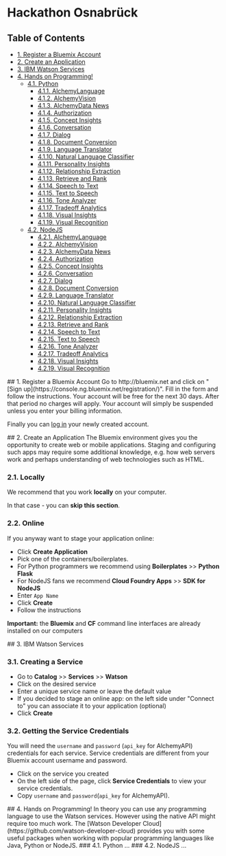 # Hackathon Osnabrück

## Table of Contents
  * [1. Register a Bluemix Account](#bluemixlogin)
  * [2. Create an Application](#createapp)
  * [3. IBM Watson Services](#services)
  * [4. Hands on Programming!](#programming)
    * [4.1. Python](#python)
      * [4.1.1. AlchemyLanguage](#alchemylanguage)
      * [4.1.2. AlchemyVision](#alchemyvision)
      * [4.1.3. AlchemyData News](#alchemydata-news)
      * [4.1.4. Authorization](#authorization)
      * [4.1.5. Concept Insights](#concept-insights)
      * [4.1.6. Conversation](#conversation)
      * [4.1.7. Dialog](#dialog)
      * [4.1.8. Document Conversion](#document-conversion)
      * [4.1.9. Language Translator](#language-translator)
      * [4.1.10. Natural Language Classifier](#natural-language-classifier)
      * [4.1.11. Personality Insights](#personality-insights)
      * [4.1.12. Relationship Extraction](#relationship-extraction)
      * [4.1.13. Retrieve and Rank](#retrieve-and-rank)
      * [4.1.14. Speech to Text](#speech-to-text)
      * [4.1.15. Text to Speech](#text-to-speech)
      * [4.1.16. Tone Analyzer](#tone-analyzer)
      * [4.1.17. Tradeoff Analytics](#tradeoff-analytics)
      * [4.1.18. Visual Insights](#visual-insights)
      * [4.1.19. Visual Recognition](#visual-recognition)
    * [4.2. NodeJS](#nodejs)
      * [4.2.1. AlchemyLanguage](#alchemylanguage2)
      * [4.2.2. AlchemyVision](#alchemyvision2)
      * [4.2.3. AlchemyData News](#alchemydata-news2)
      * [4.2.4. Authorization](#authorization2)
      * [4.2.5. Concept Insights](#concept-insights2)
      * [4.2.6. Conversation](#conversation2)
      * [4.2.7. Dialog](#dialog2)
      * [4.2.8. Document Conversion](#document-conversion2)
      * [4.2.9. Language Translator](#language-translator2)
      * [4.2.10. Natural Language Classifier](#natural-language-classifier2)
      * [4.2.11. Personality Insights](#personality-insights2)
      * [4.2.12. Relationship Extraction](#relationship-extraction2)
      * [4.2.13. Retrieve and Rank](#retrieve-and-rank2)
      * [4.2.14. Speech to Text](#speech-to-text2)
      * [4.2.15. Text to Speech](#text-to-speech2)
      * [4.2.16. Tone Analyzer](#tone-analyzer2)
      * [4.2.17. Tradeoff Analytics](#tradeoff-analytics2)
      * [4.2.18. Visual Insights](#visual-insights2)
      * [4.2.19. Visual Recognition](#visual-recognition2)


<a name="bluemixlogin" />
## 1. Register a Bluemix Account
Go to http://bluemix.net and click on "[Sign up](https://console.ng.bluemix.net/registration/)". Fill in the form and follow the instructions. Your account will be free for the next 30 days. After that period no charges will apply. Your account will simply be suspended unless you enter your billing information.

Finally you can [log in](https://idaas.iam.ibm.com/) your newly created account.


<a name="createapp" />
## 2. Create an Application
The Bluemix environment gives you the opportunity to create web or mobile applications. Staging and configuring such apps may require some additional knowledge, e.g. how web servers work and perhaps understanding of web technologies such as HTML.

### 2.1. Locally
We recommend that you work **locally** on your computer.

In that case - you can **skip this section**.

### 2.2. Online
If you anyway want to stage your application online:
  - Click **Create Application**
  - Pick one of the containers/boilerplates.
   - For Python programmers we recommend using **Boilerplates** >> **Python Flask**
   - For NodeJS fans we recommend **Cloud Foundry Apps** >> **SDK for NodeJS**
  - Enter `App Name`
  - Click **Create**
  - Follow the instructions

**Important:** the **Bluemix** and **CF** command line interfaces are already installed on our computers


<a name="services" />
## 3. IBM Watson Services

### 3.1. Creating a Service
- Go to **Catalog** >> **Services** >> **Watson**
- Click on the desired service
- Enter a unique service name or leave the default value
- If you decided to stage an online app: on the left side under "Connect to" you can associate it to your application (optional)
- Click **Create**

### 3.2. Getting the Service Credentials
You will need the `username` and `password` (`api_key` for AlchemyAPI) credentials for each service. Service credentials are different from your Bluemix account username and password.

- Click on the service you created
- On the left side of the page, click **Service Credentials** to view your service credentials.
- Copy `username` and `password`(`api_key` for AlchemyAPI).

<a name="programming" />
## 4. Hands on Programming!
In theory you can use any programming language to use the Watson services. However using the native API might require too much work. The [Watson Developer Cloud](https://github.com/watson-developer-cloud) provides you with some useful packages when working with popular programming languages like Java, Python or NodeJS.

<a name="python" />
### 4.1. Python
...

<a name="nodejs" />
### 4.2. NodeJS
...
